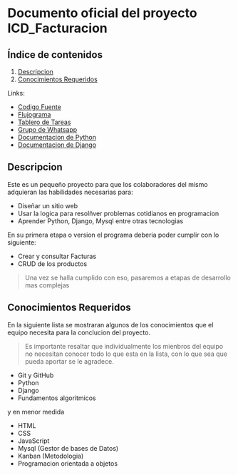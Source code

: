 # Documento oficial del proyecto ICD_Facturacion

## Índice de contenidos
1. [Descripcion](#Descripcion)
2. [Conocimientos Requeridos](#Conocimientos)

Links:

- [Codigo Fuente](https://github.com/joeljesusmota/ICD_Facturacion)
- [Flujograma](https://docs.google.com/document/d/1zNJ8kf0DNy_1mvT6EEOnGsfgEuK2OPKvPHoPXIAsdZY/edit?usp=sharing)
- [Tablero de Tareas](https://github.com/joeljesusmota/ICD_Facturacion/projects/1)
- [Grupo de Whatsapp](https://chat.whatsapp.com/B557JaF9xiQJbfMIqQqNo7)
- [Documentacion de Python](https://docs.python.org/3/)
- [Documentacion de Django](https://docs.djangoproject.com/es/3.0/)


<a name="Descripcion"></a>

## Descripcion
Este es un pequeño proyecto para que los colaboradores del mismo adquieran las habilidades necesarias para:

  - Diseñar un sitio web
  - Usar la logica para resolñver problemas cotidianos en programacion
  - Aprender Python, Django, Mysql entre otras tecnologias
  
En su primera etapa o version el programa deberia poder cumplir con lo siguiente:

  - Crear y consultar Facturas
  - CRUD de los productos
  
 > Una vez se halla cumplido con eso, pasaremos a etapas de desarrollo mas complejas

<a name="Conocimientos"></a>

## Conocimientos Requeridos

En la siguiente lista se mostraran algunos de los conocimientos que el equipo necesita para la conclucion del proyecto.
> Es importante resaltar que individualmente los mienbros del equipo no necesitan conocer todo lo que esta en la lista, con lo que sea que pueda aportar se le agradece.

- Git y GitHub
- Python
- Django
- Fundamentos algoritmicos

y en menor medida

- HTML
- CSS
- JavaScript
- Mysql (Gestor de bases de Datos)
- Kanban (Metodologia)
- Programacion orientada a objetos
